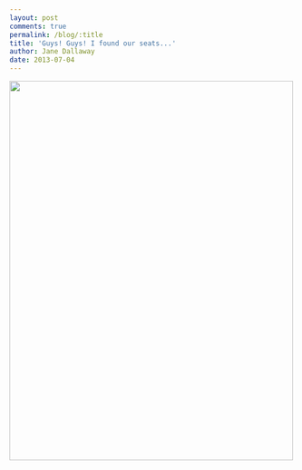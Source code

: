 ```yaml
---
layout: post
comments: true
permalink: /blog/:title
title: 'Guys! Guys! I found our seats...'
author: Jane Dallaway
date: 2013-07-04
---
```


<div><a href="//static.skitters.dallaway.com/NAphoto.JPG"><img src="//static.skitters.dallaway.com/NAphoto.JPG.500.JPG" width="500" height="669"/></a></div>


 
    
